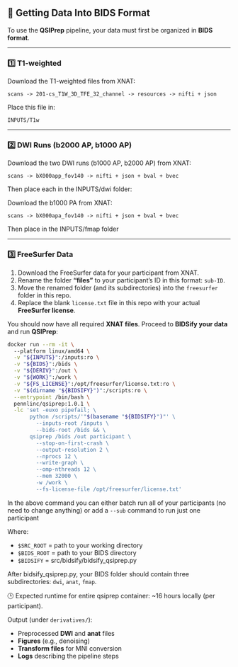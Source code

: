 ## 🧠 Getting Data Into BIDS Format

To use the **QSIPrep** pipeline, your data must first be organized in **BIDS format**.

---

### 1️⃣ T1-weighted 

Download the T1-weighted files from XNAT:

```
scans -> 201-cs_T1W_3D_TFE_32_channel -> resources -> nifti + json
```

Place this file in:

```
INPUTS/T1w
```

---

### 2️⃣ DWI Runs (b2000 AP, b1000 AP)

Download the two DWI runs (b1000 AP, b2000 AP) from XNAT:

```
scans -> bX000app_fov140 -> nifti + json + bval + bvec
```

Then place each in the INPUTS/dwi folder:

Download the b1000 PA from XNAT:

```
scans -> bX000apa_fov140 -> nifti + json + bval + bvec
```

Then place in the INPUTS/fmap folder

---

### 3️⃣ FreeSurfer Data

1. Download the FreeSurfer data for your participant from XNAT.
2. Rename the folder **“files”** to your participant’s ID in this format: `sub-ID`.
3. Move the renamed folder (and its subdirectories) into the `freesurfer` folder in this repo.
4. Replace the blank `license.txt` file in this repo with your actual **FreeSurfer license**.


You should now have all required **XNAT files**. Proceed to **BIDSify your data** and run **QSIPrep**:

```bash
docker run --rm -it \                           
  --platform linux/amd64 \
  -v "${INPUTS}":/inputs:ro \
  -v "${BIDS}":/bids \
  -v "${DERIV}":/out \
  -v "${WORK}":/work \
  -v "${FS_LICENSE}":/opt/freesurfer/license.txt:ro \
  -v "$(dirname "${BIDSIFY}")":/scripts:ro \
  --entrypoint /bin/bash \
  pennlinc/qsiprep:1.0.1 \
  -lc 'set -euxo pipefail; \
       python /scripts/'"$(basename "${BIDSIFY}")"' \
         --inputs-root /inputs \
         --bids-root /bids && \
       qsiprep /bids /out participant \
         --stop-on-first-crash \
         --output-resolution 2 \
         --nprocs 12 \
         --write-graph \
         --omp-nthreads 12 \
         --mem 32000 \
         -w /work \
         --fs-license-file /opt/freesurfer/license.txt'
```

In the above command you can either batch run all of your participants (no need to change anything) or add a `--sub` command to run just one participant

Where:
- `$SRC_ROOT` = path to your working directory  
- `$BIDS_ROOT` = path to your BIDS directory  
- `$BIDSIFY` = src/bidsify/bidsify_qsiprep.py

After bidsify_qsiprep.py, your BIDS folder should contain three subdirectories: `dwi`, `anat`, `fmap`.

🕒 Expected runtime for entire qsiprep container: ~16 hours locally (per participant).

Output (under `derivatives/`):
- Preprocessed **DWI** and **anat** files
- **Figures** (e.g., denoising)
- **Transform files** for MNI conversion
- **Logs** describing the pipeline steps